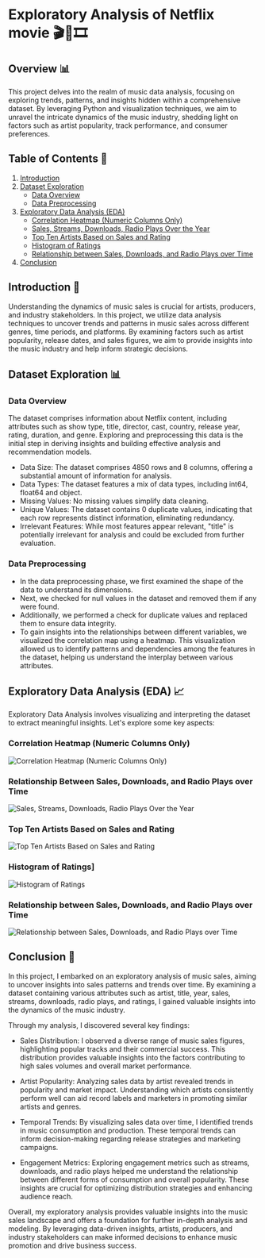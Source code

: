 # Exploratory Analysis of Netflix movie 🎬🌈🎞️

## Overview 📊

This project delves into the realm of music data analysis, focusing on exploring trends, patterns, and insights hidden within a comprehensive dataset. By leveraging Python and visualization techniques, we aim to unravel the intricate dynamics of the music industry, shedding light on factors such as artist popularity, track performance, and consumer preferences.

## Table of Contents 📑

1. [Introduction](#introduction)
2. [Dataset Exploration](#dataset-exploration)
   - [Data Overview](#data-overview)
   - [Data Preprocessing](#data-preprocessing)
3. [Exploratory Data Analysis (EDA)](#exploratory-data-analysis-eda)
   - [Correlation Heatmap (Numeric Columns Only)](#correlation_heatmap)
   - [Sales, Streams, Downloads, Radio Plays Over the Year](#sales_streams_downloads_radio_plays)
   - [Top Ten Artists Based on Sales and Rating](#top_ten_artists_based_on_sales_and_rating)
   - [Histogram of Ratings](#histogram_of_Ratings)
   - [Relationship between Sales, Downloads, and Radio Plays over Time](#relationship_between_sales_downloads_and_radio_plays_over_time)
4. [Conclusion](#conclusion)

## Introduction 🚀

Understanding the dynamics of music sales is crucial for artists, producers, and industry stakeholders. In this project, we utilize data analysis techniques to uncover trends and patterns in music sales across different genres, time periods, and platforms. By examining factors such as artist popularity, release dates, and sales figures, we aim to provide insights into the music industry and help inform strategic decisions.

## Dataset Exploration 📊

### Data Overview

The dataset comprises information about Netflix content, including attributes such as show type, title, director, cast, country, release year, rating, duration, and genre. Exploring and preprocessing this data is the initial step in deriving insights and building effective analysis and recommendation models.

- Data Size: The dataset comprises 4850 rows and 8 columns, offering a substantial amount of information for analysis.
- Data Types: The dataset features a mix of data types, including int64, float64 and object.
- Missing Values: No missing values simplify data cleaning.
- Unique Values: The dataset contains 0 duplicate values, indicating that each row represents distinct information, eliminating redundancy.
- Irrelevant Features: While most features appear relevant, "title" is potentially irrelevant for analysis and could be excluded from further evaluation.

### Data Preprocessing

- In the data preprocessing phase, we first examined the shape of the data to understand its dimensions.
- Next, we checked for null values in the dataset and removed them if any were found.
- Additionally, we performed a check for duplicate values and replaced them to ensure data integrity.
- To gain insights into the relationships between different variables, we visualized the correlation map using a heatmap. This visualization allowed us to identify patterns and dependencies among the features in the dataset, helping us understand the interplay between various attributes.

## Exploratory Data Analysis (EDA) 📈

Exploratory Data Analysis involves visualizing and interpreting the dataset to extract meaningful insights. Let's explore some key aspects:

### Correlation Heatmap (Numeric Columns Only)

![Correlation Heatmap (Numeric Columns Only)](<music_charts/Correlation%20Heatmap%20(Numeric%20Columns%20Only).png>)

### Relationship Between Sales, Downloads, and Radio Plays over Time

![Sales, Streams, Downloads, Radio Plays Over the Year](music_charts/Sales%2C%20Streams%2C%20Downloads%2C%20Radio%20Plays.png)

### Top Ten Artists Based on Sales and Rating

![Top Ten Artists Based on Sales and Rating](music_charts/Top%20ten%20artists%20based%20on%20sales%20and%20rating.png)

### Histogram of Ratings]

![Histogram of Ratings](music_charts/Histogram%20of%20Ratings.png)

### Relationship between Sales, Downloads, and Radio Plays over Time

![Relationship between Sales, Downloads, and Radio Plays over Time](music_charts/Relationship%20between%20Sales%2C%20Downloads%2C%20and%20Radio%20Plays%20over%20Time.png)

## Conclusion 🎉

In this project, I embarked on an exploratory analysis of music sales, aiming to uncover insights into sales patterns and trends over time. By examining a dataset containing various attributes such as artist, title, year, sales, streams, downloads, radio plays, and ratings, I gained valuable insights into the dynamics of the music industry.

Through my analysis, I discovered several key findings:

- Sales Distribution:
  I observed a diverse range of music sales figures, highlighting popular tracks and their commercial success. This distribution provides valuable insights into the factors contributing to high sales volumes and overall market performance.

- Artist Popularity:
  Analyzing sales data by artist revealed trends in popularity and market impact. Understanding which artists consistently perform well can aid record labels and marketers in promoting similar artists and genres.

- Temporal Trends:
  By visualizing sales data over time, I identified trends in music consumption and production. These temporal trends can inform decision-making regarding release strategies and marketing campaigns.

- Engagement Metrics:
  Exploring engagement metrics such as streams, downloads, and radio plays helped me understand the relationship between different forms of consumption and overall popularity. These insights are crucial for optimizing distribution strategies and enhancing audience reach.

Overall, my exploratory analysis provides valuable insights into the music sales landscape and offers a foundation for further in-depth analysis and modeling. By leveraging data-driven insights, artists, producers, and industry stakeholders can make informed decisions to enhance music promotion and drive business success.
